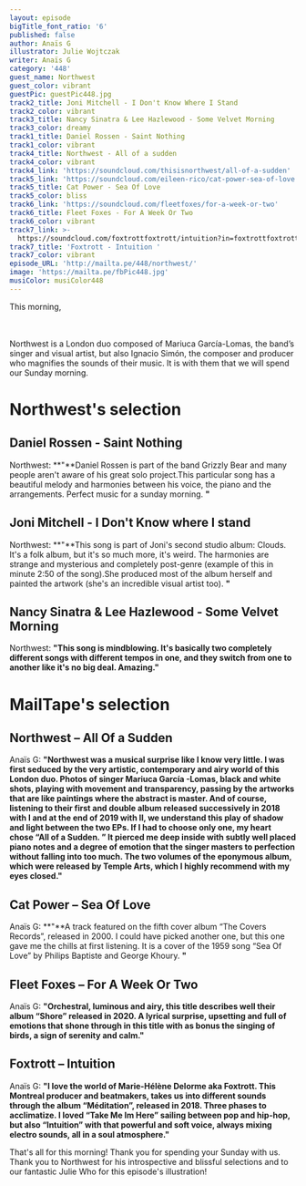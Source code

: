```yaml
---
layout: episode
bigTitle_font_ratio: '6'
published: false
author: Anaïs G
illustrator: Julie Wojtczak
writer: Anaïs G
category: '448'
guest_name: Northwest
guest_color: vibrant
guestPic: guestPic448.jpg
track2_title: Joni Mitchell - I Don't Know Where I Stand
track2_color: vibrant
track3_title: Nancy Sinatra & Lee Hazlewood - Some Velvet Morning
track3_color: dreamy
track1_title: Daniel Rossen - Saint Nothing
track1_color: vibrant
track4_title: Northwest - All of a sudden
track4_color: vibrant
track4_link: 'https://soundcloud.com/thisisnorthwest/all-of-a-sudden'
track5_link: 'https://soundcloud.com/eileen-rico/cat-power-sea-of-love'
track5_title: Cat Power - Sea Of Love
track5_color: bliss
track6_link: 'https://soundcloud.com/fleetfoxes/for-a-week-or-two'
track6_title: Fleet Foxes - For A Week Or Two
track6_color: vibrant
track7_link: >-
  https://soundcloud.com/foxtrottfoxtrott/intuition?in=foxtrottfoxtrott/sets/foxtrott-meditations-i
track7_title: 'Foxtrott - Intuition '
track7_color: vibrant
episode_URL: 'http://mailta.pe/448/northwest/'
image: 'https://mailta.pe/fbPic448.jpg'
musiColor: musiColor448
---
```


<p id="introduction">
  This morning,
  
   <br><br>Northwest is a London duo composed of Mariuca García-Lomas, the band’s singer and visual artist, but also Ignacio Simón, the composer and producer who magnifies the sounds of their music. It is with them that we will spend our Sunday morning.
</p>

# Northwest's selection

## Daniel Rossen - Saint Nothing
Northwest: **"**Daniel Rossen is part of the band Grizzly Bear and many people aren't aware of his great solo project.This particular song has a beautiful melody and harmonies between his voice, the piano and the arrangements.
Perfect music for a sunday morning. **"**

## Joni Mitchell - I Don't Know where I stand
Northwest: **"**This song is part of Joni's second studio album: Clouds. It's a folk album, but it's so much more, it's weird. The harmonies are strange and mysterious and completely post-genre (example of this in minute 2:50 of the song).She produced most of the album herself and painted the artwork (she's an incredible visual artist too). **"**

## Nancy Sinatra & Lee Hazlewood - Some Velvet Morning
Northwest: **"**This song is mindblowing. It's basically two completely different songs with different tempos in one, and they switch from one to another like it's no big deal. Amazing.**"**

# MailTape's selection

## Northwest – All Of a Sudden
Anaïs G: **"**Northwest was a musical surprise like I know very little. I was first seduced by the very artistic, contemporary and airy world of this London duo. Photos of singer Mariuca García -Lomas, black and white shots, playing with movement and transparency, passing by the artworks that are like paintings where the abstract is master. And of course, listening to their first and double album released successively in 2018 with I and at the end of 2019 with II, we understand this play of shadow and light between the two EPs. If I had to choose only one, my heart chose “All of a Sudden. ” It pierced me deep inside with subtly well placed piano notes and a degree of emotion that the singer masters to perfection without falling into too much. The two volumes of the eponymous album, which were released by Temple Arts, which I highly recommend with my eyes closed.**"**

## Cat Power – Sea Of Love
Anaïs G: **"**A track featured on the fifth cover album “The Covers Records”, released in 2000. I could have picked another one, but this one gave me the chills at first listening. It is a cover of the 1959 song “Sea Of Love” by Philips Baptiste and George Khoury. **"**

## Fleet Foxes – For A Week Or Two
Anaïs G: **"**Orchestral, luminous and airy, this title describes well their album “Shore” released in 2020. A lyrical surprise, upsetting and full of emotions that shone through in this title with as bonus the singing of birds, a sign of serenity and calm.**"**

## Foxtrott – Intuition
Anaïs G: **"**I love the world of Marie-Hélène Delorme aka Foxtrott. This Montreal producer and beatmakers, takes us into different sounds through the album “Méditation”, released in 2018. Three phases to acclimatize. I loved “Take Me Im Here” sailing between pop and hip-hop, but also “Intuition” with that powerful and soft voice, always mixing electro sounds, all in a soul atmosphere.**"**

<p id="outroduction">That's all for this morning! Thank you for spending your Sunday with us. Thank you to Northwest for his introspective and blissful selections and to our fantastic Julie Who for this episode's illustration!</p>
